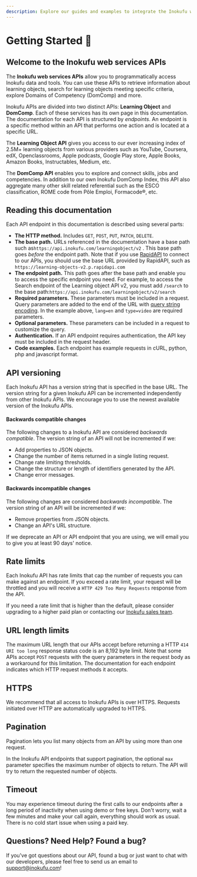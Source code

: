 ```yaml
---
description: Explore our guides and examples to integrate the Inokufu web services APIs.
---
```


# Getting Started 🎉

## Welcome to the **Inokufu web services APIs**

The **Inokufu web services APIs** allow you to programmatically access Inokufu data and tools. You can use these APIs to retrieve information about learning objects, search for learning objects meeting specific criteria, explore Domains of Competency \(DomComp\) and more.

Inokufu APIs are divided into two distinct APIs: **Learning Object** and **DomComp**. Each of these services has its own page in this documentation. The documentation for each API is structured by _endpoints_. An endpoint is a specific method within an API that performs one action and is located at a specific URL.

The **Learning Object API** gives you access to our ever increasing index of 2.5M+ learning objects from various providers such as  YouTube, Coursera, edX, Openclassrooms, Apple podcasts, Google Play store, Apple Books, Amazon Books, Instructables, Medium, etc. 

The **DomComp API** enables you to explore and connect skills, jobs and competencies. In addition to our own Inokufu DomComp Index, this API also aggregate many other skill related referential such as the ESCO classification, ROME code from Pôle Emploi, Formacode®, etc. 

## Reading this documentation

Each API endpoint in this documentation is described using several parts:

* **The HTTP method.** Includes `GET`, `POST`, `PUT`, `PATCH`, `DELETE`.
* **The base path.** URLs referenced in the documentation have a base path such as`https://api.inokufu.com/learningobject/v2` . This base path goes _before_ the endpoint path. Note that if you use [RapidAPI](https://rapidapi.com/organization/inokufu-search) to connect to our APIs, you should use the base URL provided by RapidAPI, such as `https://learning-objects-v2.p.rapidapi.com`
* **The endpoint path.** This path goes after the base path and enable you to access the specific endpoint you need. For example, to access the Search endpoint of the Learning object API v2, you must add `/search` to the base path:`https://api.inokufu.com/learningobject/v2/search`
* **Required parameters.** These parameters must be included in a request. Query parameters are added to the end of the URL with [query string encoding](https://en.wikipedia.org/wiki/Query_string). In the example above, `lang=en` and `type=video` are required parameters. 
* **Optional parameters.** These parameters can be included in a request to customize the query. 
* **Authentication.** If an API endpoint requires authentication, the API key must be included in the request header.
* **Code examples.** Each endpoint has example requests in cURL, python, php and javascript format.

## API versioning

Each Inokufu API has a version string that is specified in the base URL. The version string for a given Inokufu API can be incremented independently from other Inokufu APIs. We encourage you to use the newest available version of the Inokufu APIs.

#### Backwards compatible changes <a id="backwards-compatible-changes"></a>

The following changes to a Inokufu API are considered _backwards compatible_. The version string of an API will not be incremented if we:

* Add properties to JSON objects.
* Change the number of items returned in a single listing request.
* Change rate limiting thresholds.
* Change the structure or length of identifiers generated by the API.
* Change error messages.

#### Backwards incompatible changes <a id="backwards-incompatible-changes"></a>

The following changes are considered _backwards incompatible_. The version string of an API will be incremented if we:

* Remove properties from JSON objects.
* Change an API's URL structure.

If we deprecate an API or API endpoint that you are using, we will email you to give you at least 90 days' notice.

## Rate limits

Each Inokufu API has rate limits that cap the number of requests you can make against an endpoint. If you exceed a rate limit, your request will be throttled and you will receive a `HTTP 429 Too Many Requests` response from the API. 

If you need a rate limit that is higher than the default, please consider upgrading to a higher paid plan or contacting our [Inokufu sales team](mailto:contact@inokufu.com?subject=Inokufu%20API%20Key%20request&body=Hi,%0D%0A%20%0D%0A%20I%20found%20your%20awesome%20Inokufu%20API%20Cloud%20and%20I%20would%20be%20very%20intersted%20to%20get%20a%20Key!%0D%0A%20%0D%0A%20My%20name%20is%20....%20and%20I%27d%20like%20to%20get%20a%20free%20API%20key%20for%20testing%20purpose%20/%20paid%20API%20key%20for%20integrating%20it%20in%20my%20app/project.%20%0D%0A%20%0D%0A%20Regards,%20%0D%0A%20...).

## URL length limits

The maximum URL length that our APIs accept before returning a HTTP `414 URI too long` response status code is an 8,192 byte limit. Note that some APIs accept `POST` requests with the query parameters in the request body as a workaround for this limitation. The documentation for each endpoint indicates which HTTP request methods it accepts.

## HTTPS

We recommend that all access to Inokufu APIs is over HTTPS. Requests initiated over HTTP are automatically upgraded to HTTPS.

## Pagination

Pagination lets you list many objects from an API by using more than one request. 

In the Inokufu API endpoints that support pagination, the optional `max` parameter specifies the maximum number of objects to return. The API will try to return the requested number of objects.

## Timeout

You may experience timeout during the first calls to our endpoints after a long period of inactivity when using demo or free keys. Don't worry, wait a few minutes and make your call again, everything should work as usual. There is no cold start issue when using a paid key.

## Questions? Need Help? Found a bug?

If you've got questions about our API, found a bug or just want to chat with our developers, please feel free to send us an email to [support@inokufu.com](mailto:support@inokufu.com)!

